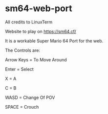 # sm64-web-port
All credits to LinuxTerm

Website to play on https://sm64.cf/

It is a workable Super Mario 64 Port for the web.

The Controls are: 

Arrow Keys = To Move Around

Enter = Select

X = A 

C = B 

WASD = Change Of POV

SPACE = Crouch

